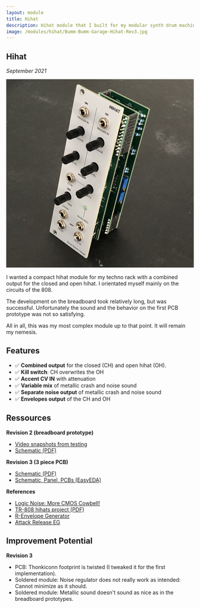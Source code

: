 ```yaml
---
layout: module
title: Hihat
description: Hihat module that I built for my modular synth drum machine project.
image: /modules/hihat/Bumm-Bumm-Garage-Hihat-Rev3.jpg
---
```


<!--

### Dazu noch

* Bilder von den PCBs
* Ordner im Finder grün machen

-->

## Hihat

*September 2021*

![Bumm-Bumm-Garage-Hihat-Rev3](/modules/hihat/Bumm-Bumm-Garage-Hihat-Rev3.jpg)

I wanted a compact hihat module for my techno rack with a combined output for the closed and open hihat. I orientated myself mainly on the circuits of the 808. 

The development on the breadboard took relatively long, but was successful. Unfortunately the sound and the behavior on the first PCB prototype was not so satisfying. 

All in all, this was my most complex module up to that point. It will remain my nemesis.

## Features

* ✅ **Combined output** for the closed (CH) and open hihat (OH).
* ✅ **Kill switch**: CH overwrites the OH
* ✅ **Accent CV IN** with attenuation
* ✅ **Variable mix** of metallic crash and noise sound
* ✅ **Separate noise output** of metallic crash and noise sound
* ✅ **Envelopes output** of the CH and OH

## Ressources

**Revision 2 (breadboard prototype)**

- [Video snapshots from testing](https://www.youtube.com/watch?v=UXNZ4XKT65U)
- [Schematic (PDF)](/modules/hihat/Rev1/Bumm-Bumm-Garage-Hihat-Rev1-Schematic.pdf)

**Revision 3 (3 piece PCB)**

* [Schematic (PDF)](/modules/hihat/Rev2/Bumm-Bumm-Garage-Hihat-Rev2-Schematic.pdf)
* [Schematic, Panel, PCBs (EasyEDA)](/modules/hihat/Rev2/Bumm-Bumm-Garage-Hihat-Rev2-EasyEDA.zip)

**References**

* [Logic Noise: More CMOS Cowbell!](https://hackaday.com/2015/04/10/logic-noise-more-cmos-cowbell/)
* [TR-808 hihats project (PDF)](http://www.ericarcher.net/wp-content/uploads/2014/07/tr-808-hihat-diy-project-revised-dec-2009.pdf)
* [R-Envelope Generator](http://www.analog-synth.de/synths/mod2/trigdiv/trigdiv.htm)
* [Attack Release EG](http://www.synthdiy.com/show/?id=1134)

## Improvement Potential

**Revision 3**

* PCB: Thonkiconn footprint is twisted (I tweaked it for the first implementation).
* Soldered module: Noise regulator does not really work as intended: Cannot minimize as it should.
* Soldered module: Metallic sound doesn't sound as nice as in the breadboard prototypes.

